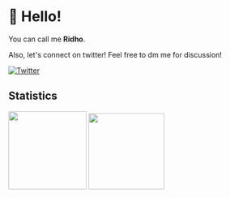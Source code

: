 # 👋 Hello!

You can call me **Ridho**.

<!-- | theodorusclarence.com | &nbsp;&nbsp;&nbsp;&nbsp;&nbsp;&nbsp;&nbsp;&nbsp;&nbsp;&nbsp;docs.thcl.dev&nbsp;&nbsp;&nbsp;&nbsp;&nbsp;&nbsp;&nbsp;&nbsp;&nbsp;&nbsp;
|:-:|:-:|
|<a href="https://theodorusclarence.com"><img src="https://user-images.githubusercontent.com/55318172/147338011-1584346a-24bc-435c-bb3b-275ed6640402.png" alt="Screenshot of theodorusclarence.com" width="400"></a><br />Find my projects and writings here<br /><br /><a href="https://theodorusclarence.com">**Visit**</a> | <a href="https://docs.thcl.dev/"><img src="https://user-images.githubusercontent.com/55318172/147338448-e5836ea9-bda9-46ef-a391-6627d0ba1d49.png" alt="Screenshot of docs.thcl.dev" width="400"></a><br />Personal development practices<br /><br /><a href="https://docs.thcl.dev">**Visit**</a> | -->


Also, let's connect on twitter! Feel free to dm me for discussion!

[![Twitter](https://img.shields.io/twitter/url/https/twitter.com/kakkido.svg?style=social&label=Follow%20%40kakkido)](https://twitter.com/Kakkido)
<!-- ![Profile views](https://komarev.com/ghpvc/?username=theodorusclarence&color=gray)
![](https://hit.yhype.me/github/profile?user_id=55318172) -->


## Statistics

<div>
<!--   <img height="154" src="https://github-readme-stats.vercel.app/api?username=Ridho894&show_icons=true&theme=react&count_private=true&hide=contribs" /> -->
  <img height="154" src="https://github-readme-stats.vercel.app/api/top-langs/?username=piotrwitek&layout=compact&theme=react&hide=php&langs_count=6" />
  <img height="150" src="https://github-readme-stats.vercel.app/api/wakatime?username=Ridho894&layout=compact&theme=react&langs_count=6" />
</div>
